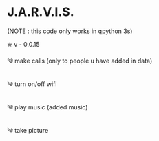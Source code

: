 # J.A.R.V.I.S.

(NOTE : this code only works in qpython 3s)


✯ v - 0.0.15

  ༄ make calls (only to people u have added in data)
  
  ༄ turn on/off wifi

  ༄ play music (added music)

  ༄ take picture
  
  
